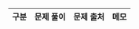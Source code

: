 | 구분            | 문제 풀이                                                    | 문제 출처                                                    | 메모                |
| --------------- | ------------------------------------------------------------ | ------------------------------------------------------------ | ------------------- |

